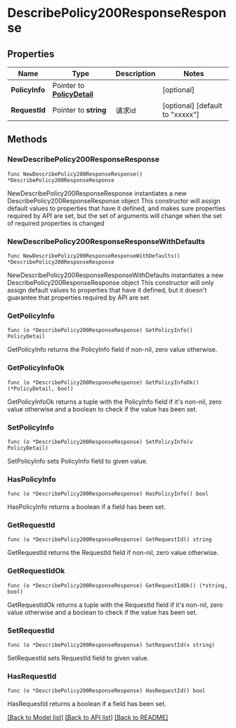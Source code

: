 # DescribePolicy200ResponseResponse

## Properties

Name | Type | Description | Notes
------------ | ------------- | ------------- | -------------
**PolicyInfo** | Pointer to [**PolicyDetail**](PolicyDetail.md) |  | [optional] 
**RequestId** | Pointer to **string** | 请求id | [optional] [default to "xxxxx"]

## Methods

### NewDescribePolicy200ResponseResponse

`func NewDescribePolicy200ResponseResponse() *DescribePolicy200ResponseResponse`

NewDescribePolicy200ResponseResponse instantiates a new DescribePolicy200ResponseResponse object
This constructor will assign default values to properties that have it defined,
and makes sure properties required by API are set, but the set of arguments
will change when the set of required properties is changed

### NewDescribePolicy200ResponseResponseWithDefaults

`func NewDescribePolicy200ResponseResponseWithDefaults() *DescribePolicy200ResponseResponse`

NewDescribePolicy200ResponseResponseWithDefaults instantiates a new DescribePolicy200ResponseResponse object
This constructor will only assign default values to properties that have it defined,
but it doesn't guarantee that properties required by API are set

### GetPolicyInfo

`func (o *DescribePolicy200ResponseResponse) GetPolicyInfo() PolicyDetail`

GetPolicyInfo returns the PolicyInfo field if non-nil, zero value otherwise.

### GetPolicyInfoOk

`func (o *DescribePolicy200ResponseResponse) GetPolicyInfoOk() (*PolicyDetail, bool)`

GetPolicyInfoOk returns a tuple with the PolicyInfo field if it's non-nil, zero value otherwise
and a boolean to check if the value has been set.

### SetPolicyInfo

`func (o *DescribePolicy200ResponseResponse) SetPolicyInfo(v PolicyDetail)`

SetPolicyInfo sets PolicyInfo field to given value.

### HasPolicyInfo

`func (o *DescribePolicy200ResponseResponse) HasPolicyInfo() bool`

HasPolicyInfo returns a boolean if a field has been set.

### GetRequestId

`func (o *DescribePolicy200ResponseResponse) GetRequestId() string`

GetRequestId returns the RequestId field if non-nil, zero value otherwise.

### GetRequestIdOk

`func (o *DescribePolicy200ResponseResponse) GetRequestIdOk() (*string, bool)`

GetRequestIdOk returns a tuple with the RequestId field if it's non-nil, zero value otherwise
and a boolean to check if the value has been set.

### SetRequestId

`func (o *DescribePolicy200ResponseResponse) SetRequestId(v string)`

SetRequestId sets RequestId field to given value.

### HasRequestId

`func (o *DescribePolicy200ResponseResponse) HasRequestId() bool`

HasRequestId returns a boolean if a field has been set.


[[Back to Model list]](../README.md#documentation-for-models) [[Back to API list]](../README.md#documentation-for-api-endpoints) [[Back to README]](../README.md)


